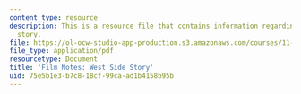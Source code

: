 ```yaml
---
content_type: resource
description: This is a resource file that contains information regarding west side
  story.
file: https://ol-ocw-studio-app-production.s3.amazonaws.com/courses/11-139-the-city-in-film-spring-2015/75e5b1e3b7c818cf99caad1b4158b95b_MIT11_139S15_WestSide2.pdf
file_type: application/pdf
resourcetype: Document
title: 'Film Notes: West Side Story'
uid: 75e5b1e3-b7c8-18cf-99ca-ad1b4158b95b
---
```

